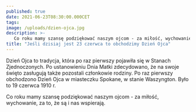```yaml
---
published: true
date: 2021-06-23T08:30:00.000CET
tags:
image: /uploads/dzien-ojca.jpg
description: >-
   Co roku mamy szansę podziękować naszym ojcom - za miłość, wychowanie, za to, że są i nas wspierają. 
title: "Jeśli dzisiaj jest 23 czerwca to obchodzimy Dzień Ojca"
---
```


Dzień Ojca to tradycja, która po raz pierwszy pojawiła się w Stanach Zjednoczonych. Po ustanowieniu Dnia Matki zdecydowano, że na swoje święto zasługują także pozostali członkowie rodziny. Po raz pierwszy obchodzono Dzień Ojca w miasteczku Spokane, w stanie Waszyngton. Było to 19 czerwca 1910 r.

Co roku mamy szansę podziękować naszym ojcom - za miłość, wychowanie, za to, że są i nas wspierają. 

